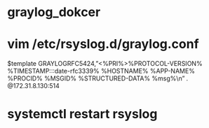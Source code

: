 # graylog_dokcer

# vim /etc/rsyslog.d/graylog.conf
$template GRAYLOGRFC5424,”<%PRI%>%PROTOCOL-VERSION% %TIMESTAMP:::date-rfc3339% %HOSTNAME% %APP-NAME% %PROCID% %MSGID% %STRUCTURED-DATA% %msg%\n”
*.* @172.31.8.130:514

# systemctl restart rsyslog
